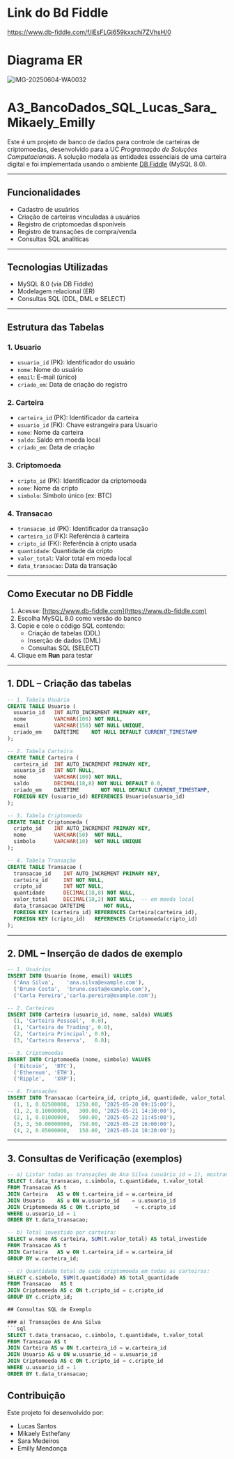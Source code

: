 # Link do Bd Fiddle
https://www.db-fiddle.com/f/iEsFLGj659kxxchi7ZVhsH/0

# Diagrama ER
![IMG-20250604-WA0032](https://github.com/user-attachments/assets/80a3c97a-627e-495f-ae37-cd642ea5244a)


# A3_BancoDados_SQL_Lucas_Sara_Mikaely_Emilly
Este é um projeto de banco de dados para controle de carteiras de criptomoedas, desenvolvido para a UC *Programação de Soluções Computacionais*. A solução modela as entidades essenciais de uma carteira digital e foi implementada usando o ambiente [DB Fiddle](https://www.db-fiddle.com/) (MySQL 8.0).

---

## Funcionalidades

- Cadastro de usuários  
- Criação de carteiras vinculadas a usuários  
- Registro de criptomoedas disponíveis  
- Registro de transações de compra/venda  
- Consultas SQL analíticas  

---

## Tecnologias Utilizadas

- MySQL 8.0 (via DB Fiddle)  
- Modelagem relacional (ER)  
- Consultas SQL (DDL, DML e SELECT)  

---

## Estrutura das Tabelas

### 1. Usuario
- `usuario_id` (PK): Identificador do usuário  
- `nome`: Nome do usuário  
- `email`: E-mail (único)  
- `criado_em`: Data de criação do registro  

### 2. Carteira
- `carteira_id` (PK): Identificador da carteira  
- `usuario_id` (FK): Chave estrangeira para Usuario  
- `nome`: Nome da carteira  
- `saldo`: Saldo em moeda local  
- `criado_em`: Data de criação  

### 3. Criptomoeda
- `cripto_id` (PK): Identificador da criptomoeda  
- `nome`: Nome da cripto  
- `simbolo`: Símbolo único (ex: BTC)  

### 4. Transacao
- `transacao_id` (PK): Identificador da transação  
- `carteira_id` (FK): Referência à carteira  
- `cripto_id` (FK): Referência à cripto usada  
- `quantidade`: Quantidade da cripto  
- `valor_total`: Valor total em moeda local  
- `data_transacao`: Data da transação  

---

## Como Executar no DB Fiddle

1. Acesse: [https://www.db-fiddle.com](https://www.db-fiddle.com)  
2. Escolha MySQL 8.0 como versão do banco  
3. Copie e cole o código SQL contendo:
   - Criação de tabelas (DDL)
   - Inserção de dados (DML)
   - Consultas SQL (SELECT)  
4. Clique em **Run** para testar  

---

## 1. DDL – Criação das tabelas

```sql
-- 1. Tabela Usuário
CREATE TABLE Usuario (
  usuario_id   INT AUTO_INCREMENT PRIMARY KEY,
  nome         VARCHAR(100) NOT NULL,
  email        VARCHAR(150) NOT NULL UNIQUE,
  criado_em    DATETIME    NOT NULL DEFAULT CURRENT_TIMESTAMP
);

-- 2. Tabela Carteira
CREATE TABLE Carteira (
  carteira_id  INT AUTO_INCREMENT PRIMARY KEY,
  usuario_id   INT NOT NULL,
  nome         VARCHAR(100) NOT NULL,
  saldo        DECIMAL(18,8) NOT NULL DEFAULT 0.0,
  criado_em    DATETIME       NOT NULL DEFAULT CURRENT_TIMESTAMP,
  FOREIGN KEY (usuario_id) REFERENCES Usuario(usuario_id)
);

-- 3. Tabela Criptomoeda
CREATE TABLE Criptomoeda (
  cripto_id    INT AUTO_INCREMENT PRIMARY KEY,
  nome         VARCHAR(50)  NOT NULL,
  simbolo      VARCHAR(10)  NOT NULL UNIQUE
);

-- 4. Tabela Transação
CREATE TABLE Transacao (
  transacao_id    INT AUTO_INCREMENT PRIMARY KEY,
  carteira_id     INT NOT NULL,
  cripto_id       INT NOT NULL,
  quantidade      DECIMAL(18,8) NOT NULL,
  valor_total     DECIMAL(18,2) NOT NULL,  -- em moeda local
  data_transacao DATETIME      NOT NULL,
  FOREIGN KEY (carteira_id) REFERENCES Carteira(carteira_id),
  FOREIGN KEY (cripto_id)   REFERENCES Criptomoeda(cripto_id)
);
```

---

## 2. DML – Inserção de dados de exemplo

```sql
-- 1. Usuários
INSERT INTO Usuario (nome, email) VALUES
  ('Ana Silva',    'ana.silva@example.com'),
  ('Bruno Costa',  'bruno.costa@example.com'),
  ('Carla Pereira','carla.pereira@example.com');

-- 2. Carteiras
INSERT INTO Carteira (usuario_id, nome, saldo) VALUES
  (1, 'Carteira Pessoal',  0.0),
  (1, 'Carteira de Trading', 0.0),
  (2, 'Carteira Principal', 0.0),
  (3, 'Carteira Reserva',   0.0);

-- 3. Criptomoedas
INSERT INTO Criptomoeda (nome, simbolo) VALUES
  ('Bitcoin',  'BTC'),
  ('Ethereum', 'ETH'),
  ('Ripple',   'XRP');

-- 4. Transações
INSERT INTO Transacao (carteira_id, cripto_id, quantidade, valor_total, data_transacao) VALUES
  (1, 1, 0.02500000,  1250.00, '2025-05-20 09:15:00'),
  (1, 2, 0.10000000,   300.00, '2025-05-21 14:30:00'),
  (2, 1, 0.01000000,   500.00, '2025-05-22 11:45:00'),
  (3, 3, 50.00000000,  750.00, '2025-05-23 16:00:00'),
  (4, 2, 0.05000000,   150.00, '2025-05-24 10:20:00');
```

---

## 3. Consultas de Verificação (exemplos)

```sql
-- a) Listar todas as transações de Ana Silva (usuário_id = 1), mostrando data e valor:
SELECT t.data_transacao, c.simbolo, t.quantidade, t.valor_total
FROM Transacao AS t
JOIN Carteira   AS w ON t.carteira_id = w.carteira_id
JOIN Usuario    AS u ON w.usuario_id    = u.usuario_id
JOIN Criptomoeda AS c ON t.cripto_id     = c.cripto_id
WHERE u.usuario_id = 1
ORDER BY t.data_transacao;

-- b) Total investido por carteira:
SELECT w.nome AS carteira, SUM(t.valor_total) AS total_investido
FROM Transacao AS t
JOIN Carteira   AS w ON t.carteira_id = w.carteira_id
GROUP BY w.carteira_id;

-- c) Quantidade total de cada criptomoeda em todas as carteiras:
SELECT c.simbolo, SUM(t.quantidade) AS total_quantidade
FROM Transacao   AS t
JOIN Criptomoeda AS c ON t.cripto_id = c.cripto_id
GROUP BY c.cripto_id;

## Consultas SQL de Exemplo

### a) Transações de Ana Silva
```sql
SELECT t.data_transacao, c.simbolo, t.quantidade, t.valor_total
FROM Transacao AS t
JOIN Carteira AS w ON t.carteira_id = w.carteira_id
JOIN Usuario AS u ON w.usuario_id = u.usuario_id
JOIN Criptomoeda AS c ON t.cripto_id = c.cripto_id
WHERE u.usuario_id = 1
ORDER BY t.data_transacao;

```

## Contribuição

Este projeto foi desenvolvido por:
- Lucas Santos
- Mikaely Esthefany
- Sara Medeiros
- Emilly Mendonça
